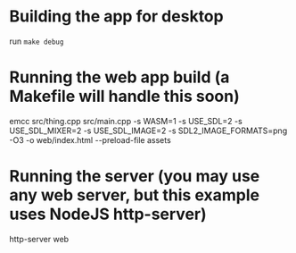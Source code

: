 # Building the app for desktop

run `make debug`

# Running the web app build (a Makefile will handle this soon)

emcc src/thing.cpp src/main.cpp -s WASM=1 -s USE_SDL=2 -s USE_SDL_MIXER=2 -s USE_SDL_IMAGE=2 -s SDL2_IMAGE_FORMATS=png -O3 -o web/index.html --preload-file assets

# Running the server (you may use any web server, but this example uses NodeJS http-server)

http-server web
